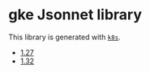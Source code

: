 # gke Jsonnet library

This library is generated with [`k8s`](https://github.com/jsonnet-libs/k8s).

- [1.27](1.27/README.md)
- [1.32](1.32/README.md)
